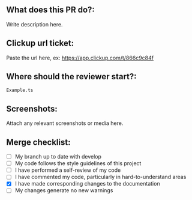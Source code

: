 ## What does this PR do?:

Write description here.

## Clickup url ticket:

Paste the url here, ex: https://app.clickup.com/t/866c9c84f

## Where should the reviewer start?:

`Example.ts`

## Screenshots:

Attach any relevant screenshots or media here.

## Merge checklist:

- [ ] My branch up to date with develop
- [ ] My code follows the style guidelines of this project
- [ ] I have performed a self-review of my code
- [ ] I have commented my code, particularly in hard-to-understand areas
- [x] I have made corresponding changes to the documentation
- [ ] My changes generate no new warnings
